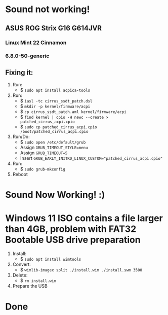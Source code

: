 # Sound not working!

## ASUS ROG Strix G16 G614JVR
### Linux Mint 22 Cinnamon
### 6.8.0-50-generic

## Fixing it:

1. Run:
    - $ ```sudo apt install acpica-tools```
2. Run:
    - $ ```iasl -tc cirrus_ssdt_patch.dsl```
    - $ ```mkdir -p kernel/firmware/acpi```
    - $ ```cp cirrus_ssdt_patch.aml kernel/firmware/acpi```
    - $ ```find kernel | cpio -H newc --create > patched_cirrus_acpi.cpio```
    - $ ```sudo cp patched_cirrus_acpi.cpio /boot/patched_cirrus_acpi.cpio```
3. Run/Do:
    - $ ```sudo open /etc/default/grub```
    - Assign ```GRUB_TIMEOUT_STYLE=menu```
    - Assign ```GRUB_TIMEOUT=5```
    - Insert ```GRUB_EARLY_INITRD_LINUX_CUSTOM="patched_cirrus_acpi.cpio"```
4. Run:
    - $ ```sudo grub-mkconfig```
5. Reboot

# Sound Now Working! :)

# Windows 11 ISO contains a file larger than 4GB, problem with FAT32 Bootable USB drive preparation

1. Install:
    - $ ```sudo apt install wimtools```
2. Convert:
    - $ ```wimlib-imagex split ./install.wim ./install.swm 3500```
3. Delete:
    - $ ```rm install.wim```
4. Prepare the USB

# Done
